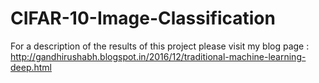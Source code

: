 # CIFAR-10-Image-Classification

For a description of the results of this project please visit my blog page : http://gandhirushabh.blogspot.in/2016/12/traditional-machine-learning-deep.html
